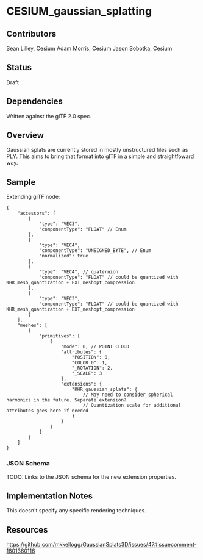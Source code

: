 <!--
Copyright 2015-2021 The Khronos Group Inc.
SPDX-License-Identifier: CC-BY-4.0
-->

# CESIUM_gaussian_splatting

## Contributors

Sean Lilley, Cesium
Adam Morris, Cesium
Jason Sobotka, Cesium


## Status

Draft

## Dependencies

Written against the glTF 2.0 spec.

## Overview

Gaussian splats are currently stored in mostly unstructured files such as PLY. This aims to bring that format into glTF in a simple and straightfoward way.


## Sample

Extending glTF node:

```
{
    "accessors": [
        {
            "type": "VEC3",
            "componentType": "FLOAT" // Enum
        },
        {
            "type": "VEC4",
            "componentType": "UNSIGNED_BYTE", // Enum
            "normalized": true
        },
        {
            "type": "VEC4", // quaternion
            "componentType": "FLOAT" // could be quantized with KHR_mesh_quantization + EXT_meshopt_compression
        },
        {
            "type": "VEC3",
            "componentType": "FLOAT" // could be quantized with KHR_mesh_quantization + EXT_meshopt_compression
        }
    ],
    "meshes": [
        {
            "primitives": [
                {
                    "mode": 0, // POINT CLOUD
                    "attributes": {
                        "POSITION": 0,
                        "COLOR_0": 1,
                        "_ROTATION": 2,
                        "_SCALE": 3
                    },
                    "extensions": {
                        "KHR_gaussian_splats": {
                            // May need to consider spherical harmonics in the future. Separate extension?
                            // Quantization scale for additional attributes goes here if needed
                        }
                    }
                }
            ]
        }
    ]
}
```

### JSON Schema

TODO: Links to the JSON schema for the new extension properties.

## Implementation Notes

This doesn't specify any specific rendering techniques.

## Resources

https://github.com/mkkellogg/GaussianSplats3D/issues/47#issuecomment-1801360116